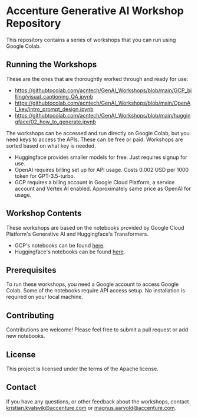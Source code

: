 # Accenture Generative AI Workshop Repository

This repository contains a series of workshops that you can run using Google Colab. 

## Running the Workshops
These are the ones that are thoroughtly worked through and ready for use:
* https://githubtocolab.com/acntech/GenAI_Workshops/blob/main/GCP_billing/visual_captioning_QA.ipynb
* https://githubtocolab.com/acntech/GenAI_Workshops/blob/main/OpenAI_key/intro_prompt_design.ipynb
* https://githubtocolab.com/acntech/GenAI_Workshops/blob/main/huggingface/02_how_to_generate.ipynb

The workshops can be accessed and run directly on Google Colab, but you need keys to access the APIs. These can be free or paid. Workshops are sorted based on what key is needed.
- Huggingface provides smaller models for free. Just requires signup for use.
- OpenAI requires billing set up for API usage. Costs 0.002 USD per 1000 token for GPT-3.5-turbo.
- GCP requires a billng account in Google Cloud Platform, a service account and Vertex AI enabled. Approximately same price as OpenAI for usage.

## Workshop Contents

These workshops are based on the notebooks provided by Google Cloud Platform's Generative AI and Huggingface's Transformers. 

- GCP's notebooks can be found [here](https://github.com/GoogleCloudPlatform/generative-ai/tree/main).
- Huggingface's notebooks can be found [here](https://huggingface.co/docs/transformers/notebooks).

## Prerequisites

To run these workshops, you need a Google account to access Google Colab. Some of the notebooks require API access setup. No installation is required on your local machine. 

## Contributing

Contributions are welcome! Please feel free to submit a pull request or add new notebooks.

## License

This project is licensed under the terms of the Apache license.

## Contact

If you have any questions, or other feedback about the workshops, contact kristian.kvalsvik@accenture.com or magnus.aarvold@accenture.com.
